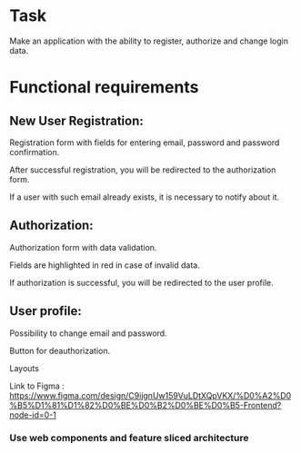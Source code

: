 # Task
Make an application with the ability to register, authorize and change login data.

# Functional requirements

## New User Registration:
Registration form with fields for entering email, password and password confirmation.

After successful registration, you will be redirected to the authorization form.

If a user with such email already exists, it is necessary to notify about it.

## Authorization:
Authorization form with data validation.

Fields are highlighted in red in case of invalid data.

If authorization is successful, you will be redirected to the user profile.

## User profile:
Possibility to change email and password.

Button for deauthorization.

Layouts


Link to Figma : https://www.figma.com/design/C9ijgnUw159VuLDtXQpVKX/%D0%A2%D0%B5%D1%81%D1%82%D0%BE%D0%B2%D0%BE%D0%B5-Frontend?node-id=0-1

### Use web components and feature sliced architecture